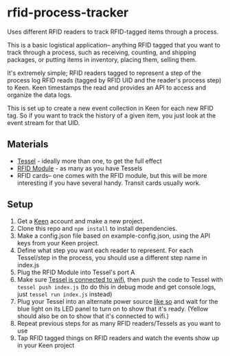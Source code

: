 rfid-process-tracker
====================

Uses different RFID readers to track RFID-tagged items through a process.

This is a basic logistical application– anything RFID tagged that you want to track through a process, such as receiving, counting, and shipping packages, or putting items in inventory, placing them, selling them.

It's extremely simple; RFID readers tagged to represent a step of the process log RFID reads (tagged by RFID UID and the reader's process step) to Keen. Keen timestamps the read and provides an API to access and organize the data logs.

This is set up to create a new event collection in Keen for each new RFID tag. So if you want to track the history of a given item, you just look at the event stream for that UID.

## Materials

* [Tessel](//tessel.io) - ideally more than one, to get the full effect
* [RFID Module](//tessel.io/modules#module-rfid) - as many as you have Tessels
* RFID cards– one comes with the RFID module, but this will be more interesting if you have several handy. Transit cards usually work.

## Setup

1. Get a [Keen](//keen.io) account and make a new project.
1. Clone this repo and `npm install` to install dependencies.
1. Make a config.json file based on example-config.json, using the API keys from your Keen project.
1. Define what step you want each reader to represent. For each Tessel/step in the process, you should use a different step name in index.js
1. Plug the RFID Module into Tessel's port A
1. Make sure [Tessel is connected to wifi](//start.tessel.io/wifi), then push the code to Tessel with `tessel push index.js` (to do this in debug mode and get console.logs, just `tessel run index.js` instead)
1. Plug your Tessel into an alternate power source [like so](//tessel.io/docs/untethered) and wait for the blue light on its LED panel to turn on to show that it's ready. (Yellow should also be on to show that it's connected to wifi.)
1. Repeat previous steps for as many RFID readers/Tessels as you want to use
1. Tap RFID tagged things on RFID readers and watch the events show up in your Keen project
